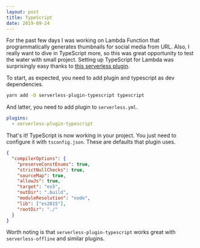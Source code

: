 ```yaml
---
layout: post
title: TypeScript
date: 2019-09-24
---
```


For the past few days I was working on Lambda Function that programmatically generates thumbnails for social media from URL. Also, I really want to dive in TypeScript more, so this was great opportunity to test the water with small project. Setting up TypeScript for Lambda was surprisingly easy thanks to [this serverless plugin](https://github.com/prisma-labs/serverless-plugin-typescript).

To start, as expected, you need to add plugin and typescript as dev dependencies.

```bash
yarn add -D serverless-plugin-typescript typescript
```

And latter, you need to add plugin to `serverless.yml`.

```yaml
plugins:
  - serverless-plugin-typescript
```

That's it! TypeScript is now working in your project. You just need to configure it with `tsconfig.json`. These are defaults that plugin uses.

```json
{
  "compilerOptions": {
    "preserveConstEnums": true,
    "strictNullChecks": true,
    "sourceMap": true,
    "allowJs": true,
    "target": "es5",
    "outDir": ".build",
    "moduleResolution": "node",
    "lib": ["es2015"],
    "rootDir": "./"
  }
}
```

Worth noting is that `serverless-plugin-typescript` works great with `serverless-offline` and similar plugins.
